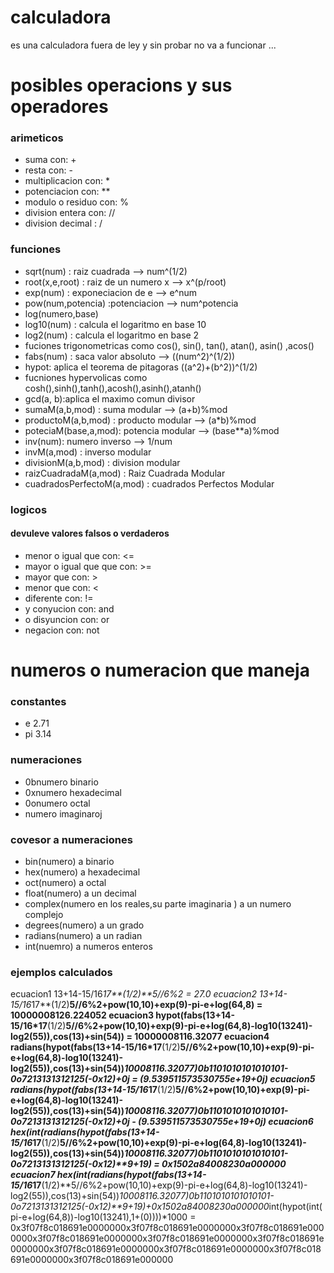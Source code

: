 # calculadora

es una calculadora fuera de ley y sin probar no va a funcionar ...

# posibles operacions y sus operadores 
### arimeticos
* suma con: +
* resta con: -
* multiplicacion con: *
* potenciacion con: **
* modulo o residuo con: %
* division entera con: //
* division decimal : /
### funciones
* sqrt(num) : raiz cuadrada --> num^(1/2) 
* root(x,e,root) : raiz de un numero x --> x^(p/root)
* exp(num) : exponeciacion de e --> e^num
* pow(num,potencia) :potenciacion --> num^potencia 
* log(numero,base)
* log10(num) : calcula el logaritmo en base 10
* log2(num) : calcula el logaritmo en base 2
* fuciones trigonometricas como cos(), sin(), tan(), atan(), asin() ,acos()
* fabs(num) : saca valor absoluto --> ((num^2)^(1/2)) 
* hypot: aplica el teorema de pitagoras ((a^2)+(b^2))^(1/2)
* fucniones hypervolicas como cosh(),sinh(),tanh(),acosh(),asinh(),atanh()
* gcd(a, b):aplica el maximo comun divisor
* sumaM(a,b,mod) : suma modular --> (a+b)%mod
* productoM(a,b,mod) : producto modular  --> (a*b)%mod 
* poteciaM(base,a,mod): potencia modular --> (base**a)%mod
* inv(num): numero inverso --> 1/num
* invM(a,mod) : inverso modular 
* divisionM(a,b,mod) : division modular
* raizCuadradaM(a,mod) : Raiz Cuadrada Modular
* cuadradosPerfectoM(a,mod) : cuadrados Perfectos Modular
### logicos 
#### devuleve valores falsos o verdaderos
* menor o igual que con: <=
* mayor o igual que que con: >=
* mayor que con: >
* menor que con: <
* diferente con: !=
* y conyucion con: and
* o disyuncion con: or
* negacion con: not
# numeros o numeracion que maneja
### constantes
* e 2.71
* pi 3.14
### numeraciones 
* 0bnumero binario
* 0xnumero hexadecimal
* 0onumero octal
* numero imaginaroj
### covesor a numeraciones
* bin(numero) a binario
* hex(numero) a hexadecimal
* oct(numero) a octal
* float(numero) a un decimal
* complex(numero en  los reales,su parte imaginaria  ) a un numero complejo
* degrees(numero) a un grado 
* radians(numero) a un radian 
* int(nuemro) a numeros enteros 
### ejemplos calculados 
ecuacion1
		13+14-15/16*17**(1/2)**5//6%2 = 27.0
ecuacion2
		13+14-15/16*17**(1/2)**5//6%2+pow(10,10)+exp(9)-pi-e+log(64,8) = 10000008126.224052
ecuacion3
		hypot(fabs(13+14-15/16*17**(1/2)**5//6%2+pow(10,10)+exp(9)-pi-e+log(64,8)-log10(13241)-log2(55)),cos(13)+sin(54)) = 10000008116.32077
ecuacion4
		radians(hypot(fabs(13+14-15/16*17**(1/2)**5//6%2+pow(10,10)+exp(9)-pi-e+log(64,8)-log10(13241)-	log2(55)),cos(13)+sin(54))*10008116.32077)*0b1101010101010101-0o7213131312125*(-0x12)+0j = (9.539511573530755e+19+0j)
ecuacion5
		radians(hypot(fabs(13+14-15/16*17**(1/2)**5//6%2+pow(10,10)+exp(9)-pi-e+log(64,8)-log10(13241)-	log2(55)),cos(13)+sin(54))*10008116.32077)*0b1101010101010101-0o7213131312125*(-0x12)+0j - (9.539511573530755e+19+0j)
ecuacion6
		hex(int(radians(hypot(fabs(13+14-15/16*17**(1/2)**5//6%2+pow(10,10)+exp(9)-pi-e+log(64,8)-log10(13241)-	log2(55)),cos(13)+sin(54))*10008116.32077)*0b1101010101010101-0o7213131312125*(-0x12)**9+19) = 0x1502a84008230a000000
ecuacion7
		hex(int(radians(hypot(fabs(13+14-15/16*17**(1/2)**5//6%2+pow(10,10)+exp(9)-pi-e+log(64,8)-log10(13241)-	log2(55)),cos(13)+sin(54))*10008116.32077)*0b1101010101010101-0o7213131312125*(-0x12)**9+19)+0x1502a84008230a000000*int(hypot(int(pi-e+log(64,8))-log10(13241),1+(0))))*1000 = 0x3f07f8c018691e0000000x3f07f8c018691e0000000x3f07f8c018691e0000000x3f07f8c018691e0000000x3f07f8c018691e0000000x3f07f8c018691e0000000x3f07f8c018691e0000000x3f07f8c018691e0000000x3f07f8c018691e0000000x3f07f8c018691e000000


